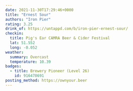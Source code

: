 ```yaml
---
date: 2021-11-30T17:29:46+0000
title: "Ernest Sour"
authors: "Iron Pier"
rating: 3.25
drink_of: https://untappd.com/b/iron-pier-ernest-sour/
checkin:
  title: Pig's Ear CAMRA Beer & Cider Festival
  lat: 51.552
  long: -0.052
weather:
  summary: Overcast
  temperature: 10.39
badges:
  - title: Brewery Pioneer (Level 26)
    id: 916478691
posting_method: https://ownyour.beer
---
```

